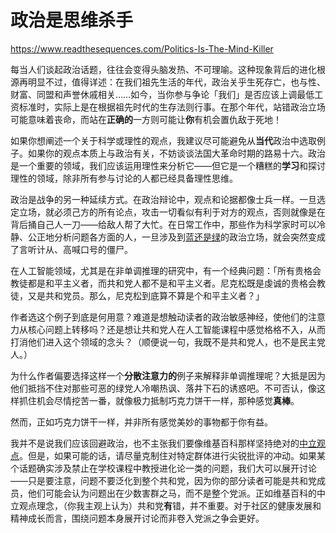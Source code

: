 # 政治是思维杀手

https://www.readthesequences.com/Politics-Is-The-Mind-Killer

每当人们谈起政治话题，往往会变得头脑发热、不可理喻。这种现象背后的进化根源再明显不过，值得详述：在我们祖先生活的年代，政治关乎生死存亡，也与性、财富、同盟和声誉休戚相关……如今，当你参与争论「我们」是否应该上调最低工资标准时，实际上是在根据祖先时代的生存法则行事。在那个年代，站错政治立场可能意味着丧命，而站在**正确的**一方则可能让**你**有机会置仇敌于死地！

如果你想阐述一个关于科学或理性的观点，我建议尽可能避免从**当代**政治中选取例子。如果你的观点本质上与政治有关，不妨谈谈法国大革命时期的路易十六。政治是一个重要的领域，我们应该运用理性来分析它——但它是一个糟糕的**学习**和探讨理性的领域，除非所有参与讨论的人都已经具备理性思维。

政治是战争的另一种延续方式。在政治辩论中，观点和论据都像士兵一样。一旦选定立场，就必须己方的所有论点，攻击一切看似有利于对方的观点，否则就像是在背后捅自己人一刀——给敌人帮了大忙。在日常工作中，那些作为科学家时可以冷静、公正地分析问题各方面的人，一旦涉及到[蓝还是绿](https://www.readthesequences.com/A-Fable-Of-Science-And-Politics)的政治立场，就会突然变成了言听计从、高喊口号的僵尸。

在人工智能领域，尤其是在非单调推理的研究中，有一个经典问题：「所有贵格会教徒都是和平主义者，而共和党人都不是和平主义者。尼克松既是虔诚的贵格会教徒，又是共和党员。那么，尼克松到底算不算是个和平主义者？」

作者选这个例子到底是何用意？难道是想触动读者的政治敏感神经，使他们的注意力从核心问题上转移吗？还是想让共和党人在人工智能课程中感觉格格不入，从而打消他们进入这个领域的念头？（顺便说一句，我既不是共和党人，也不是民主党人。）

为什么作者偏要选择这样一个**分散注意力的**例子来解释非单调推理呢？大抵是因为他们抵挡不住对那些可恶的绿党人冷嘲热讽、落井下石的诱惑吧。不可否认，像这样抓住机会尽情挖苦一番，就像极力抵制巧克力饼干一样，那种感觉**真棒**。

然而，正如巧克力饼干一样，并非所有感觉美妙的事物都于你有益。

我并不是说我们应该回避政治，也不主张我们要像维基百科那样坚持绝对的[中立观点](https://en.wikipedia.org/wiki/Wikipedia:Neutral_point_of_view)。但是，如果可能的话，请尽量克制住对特定群体进行尖锐批评的冲动。如果某个话题确实涉及禁止在学校课程中教授进化论一类的问题，我们大可以展开讨论——只是要注意，问题不要泛化到整个共和党，因为你的部分读者可能是共和党成员，他们可能会认为问题出在少数害群之马，而不是整个党派。正如维基百科的中立观点理念，（你我主观上认为）共和党**有**错，并不重要。对于社区的健康发展和精神成长而言，围绕问题本身展开讨论而非卷入党派之争会更好。
